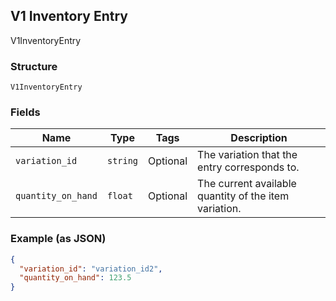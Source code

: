 ## V1 Inventory Entry

V1InventoryEntry

### Structure

`V1InventoryEntry`

### Fields

| Name | Type | Tags | Description |
|  --- | --- | --- | --- |
| `variation_id` | `string` | Optional | The variation that the entry corresponds to. |
| `quantity_on_hand` | `float` | Optional | The current available quantity of the item variation. |

### Example (as JSON)

```json
{
  "variation_id": "variation_id2",
  "quantity_on_hand": 123.5
}
```

